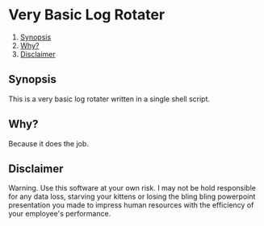 # Very Basic Log Rotater

<!--- mdtoc: toc begin -->

1. [Synopsis](#synopsis)
2. [Why?](#why-)
3. [Disclaimer](#disclaimer)<!--- mdtoc: toc end -->

## Synopsis

This is a very basic log rotater written in a single shell script.

## Why?

Because it does the job.

## Disclaimer

Warning. Use this software at your own risk. I may not be hold responsible for any data loss, starving your kittens or losing the bling bling powerpoint presentation you made to impress human resources with the efficiency of your employee's performance.
